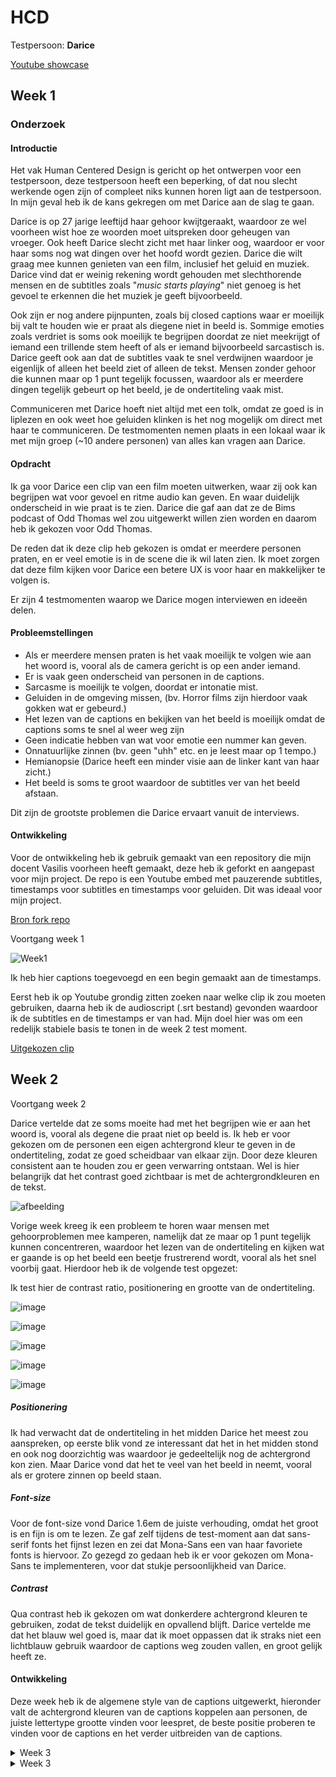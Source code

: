 # HCD
Testpersoon: <b>Darice</b>

[Youtube showcase](https://www.youtube.com/watch?v=9l1MLsNj_5o)

## Week 1

### **Onderzoek**
#### Introductie

Het vak Human Centered Design is gericht op het ontwerpen voor een testpersoon, deze testpersoon heeft een beperking, of dat nou slecht werkende ogen zijn of compleet niks kunnen horen ligt aan de testpersoon.
In mijn geval heb ik de kans gekregen om met Darice aan de slag te gaan.

Darice is op 27 jarige leeftijd haar gehoor kwijtgeraakt, waardoor ze wel voorheen wist hoe ze woorden moet uitspreken door geheugen van vroeger. Ook heeft Darice slecht zicht met haar linker oog, waardoor er voor haar soms nog wat dingen over het hoofd wordt gezien.
Darice die wilt graag mee kunnen genieten van een film, inclusief het geluid en muziek. Darice vind dat er weinig rekening wordt gehouden met slechthorende mensen en de subtitles zoals "*music starts playing*" niet genoeg is het gevoel te erkennen die het muziek je geeft bijvoorbeeld.

Ook zijn er nog andere pijnpunten, zoals bij closed captions waar er moeilijk bij valt te houden wie er praat als diegene niet in beeld is. Sommige emoties zoals verdriet is soms ook moeilijk te begrijpen doordat ze niet meekrijgt of iemand een trillende stem heeft of als er iemand bijvoorbeeld sarcastisch is. Darice geeft ook aan dat de subtitles vaak te snel verdwijnen waardoor je eigenlijk of alleen het beeld ziet of alleen de tekst. Mensen zonder gehoor die kunnen maar op 1 punt tegelijk focussen, waardoor als er meerdere dingen tegelijk gebeurt op het beeld, je de ondertiteling vaak mist.

Communiceren met Darice hoeft niet altijd met een tolk, omdat ze goed is in liplezen en ook weet hoe geluiden klinken is het nog mogelijk om direct met haar te communiceren. De testmomenten nemen plaats in een lokaal waar ik met mijn groep (~10 andere personen) van alles kan vragen aan Darice.

#### Opdracht

Ik ga voor Darice een clip van een film moeten uitwerken, waar zij ook kan begrijpen wat voor gevoel en ritme audio kan geven. En waar duidelijk onderscheid in wie praat is te zien. Darice die gaf aan dat ze de Bims podcast of Odd Thomas wel zou uitgewerkt willen zien worden en daarom heb ik gekozen voor Odd Thomas.

De reden dat ik deze clip heb gekozen is omdat er meerdere personen praten, en er veel emotie is in de scene die ik wil laten zien. Ik moet zorgen dat deze film kijken voor Darice een betere UX is voor haar en makkelijker te volgen is.

Er zijn 4 testmomenten waarop we Darice mogen interviewen en ideeën delen.

#### Probleemstellingen

- Als er meerdere mensen praten is het vaak moeilijk te volgen wie aan het woord is, vooral als de camera gericht is op een ander iemand.
- Er is vaak geen onderscheid van personen in de captions.
- Sarcasme is moeilijk te volgen, doordat er intonatie mist.
- Geluiden in de omgeving missen, (bv. Horror films zijn hierdoor vaak gokken wat er gebeurd.)
- Het lezen van de captions en bekijken van het beeld is moeilijk omdat de captions soms te snel al weer weg zijn
- Geen indicatie hebben van wat voor emotie een nummer kan geven.
- Onnatuurlijke zinnen (bv. geen "uhh" etc. en je leest maar op 1 tempo.)
- Hemianopsie (Darice heeft een minder visie aan de linker kant van haar zicht.)
- Het beeld is soms te groot waardoor de subtitles ver van het beeld afstaan.

Dit zijn de grootste problemen die Darice ervaart vanuit de interviews.

#### Ontwikkeling

Voor de ontwikkeling heb ik gebruik gemaakt van een repository die mijn docent Vasilis voorheen heeft gemaakt, deze heb ik geforkt en aangepast voor mijn project.
De repo is een Youtube embed met pauzerende subtitles, timestamps voor subtitles en timestamps voor geluiden. Dit was ideaal voor mijn project.

[Bron fork repo](https://github.com/cmda-minor-web/web-typography-22-23)

Voortgang week 1

![Week1](https://github.com/user-attachments/assets/31ed2dfb-ab4c-4867-9754-6ed2968d2518)

Ik heb hier captions toegevoegd en een begin gemaakt aan de timestamps.

Eerst heb ik op Youtube grondig zitten zoeken naar welke clip ik zou moeten gebruiken, daarna heb ik de audioscript (.srt bestand) gevonden waardoor ik de subtitles en de timestamps er van had.
Mijn doel hier was om een redelijk stabiele basis te tonen in de week 2 test moment.

[Uitgekozen clip](https://www.youtube.com/watch?v=eCZqAzpAZB4)

## Week 2

Voortgang week 2

Darice vertelde dat ze soms moeite had met het begrijpen wie er aan het woord is, vooral als degene die praat niet op beeld is. Ik heb er voor gekozen om de personen een eigen achtergrond kleur te geven in de ondertiteling, zodat ze goed scheidbaar van elkaar zijn. Door deze kleuren consistent aan te houden zou er geen verwarring ontstaan. Wel is hier belangrijk dat het contrast goed zichtbaar is met de achtergrondkleuren en de tekst.

![afbeelding](https://github.com/user-attachments/assets/282f2318-7145-4c50-8bf2-914b712a1422)

Vorige week kreeg ik een probleem te horen waar mensen met gehoorproblemen mee kamperen, namelijk dat ze maar op 1 punt tegelijk kunnen concentreren, waardoor het lezen van de ondertiteling en kijken wat er gaande is op het beeld een beetje frustrerend wordt, vooral als het snel voorbij gaat. Hierdoor heb ik de volgende test opgezet:

Ik test hier de contrast ratio, positionering en grootte van de ondertiteling.

![image](https://github.com/user-attachments/assets/ed66a841-e045-44b5-89b2-3fc8d318c40a)

![image](https://github.com/user-attachments/assets/9bded792-53d5-4d74-9b2d-773a1af1430b)

![image](https://github.com/user-attachments/assets/92f67ab5-8539-4844-8723-7eb8ec4b4a65)

![image](https://github.com/user-attachments/assets/ae5b7ba0-6c45-4d2b-99c3-119f131b40e3)

![image](https://github.com/user-attachments/assets/ef317f26-84cf-48f8-aa79-cf5bb79c3c66)

##### Positionering
Ik had verwacht dat de ondertiteling in het midden Darice het meest zou aanspreken, op eerste blik vond ze interessant dat het in het midden stond en ook nog doorzichtig was waardoor je gedeeltelijk nog de achtergrond kon zien. Maar Darice vond dat het te veel van het beeld in neemt, vooral als er grotere zinnen op beeld staan.

##### Font-size
Voor de font-size vond Darice 1.6em de juiste verhouding, omdat het groot is en fijn is om te lezen. Ze gaf zelf tijdens de test-moment aan dat sans-serif fonts het fijnst lezen en zei dat Mona-Sans een van haar favoriete fonts is hiervoor.
Zo gezegd zo gedaan heb ik er voor gekozen om Mona-Sans te implementeren, voor dat stukje persoonlijkheid van Darice.

##### Contrast
Qua contrast heb ik gekozen om wat donkerdere achtergrond kleuren te gebruiken, zodat de tekst duidelijk en opvallend blijft. Darice vertelde me dat het blauw wel goed is, maar dat ik moet oppassen dat ik straks niet een lichtblauw gebruik waardoor de captions weg zouden vallen, en groot gelijk heeft ze.


#### Ontwikkeling
Deze week heb ik de algemene style van de captions uitgewerkt, hieronder valt de achtergrond kleuren van de captions koppelen aan personen, de juiste lettertype grootte vinden voor leespret, de beste positie proberen te vinden voor de captions en het verder uitbreiden van de captions.




<details>
  <summary>
    Week 3
  </summary>
</details>

<details>
  <summary>
    Week 3
  </summary>
</details>
